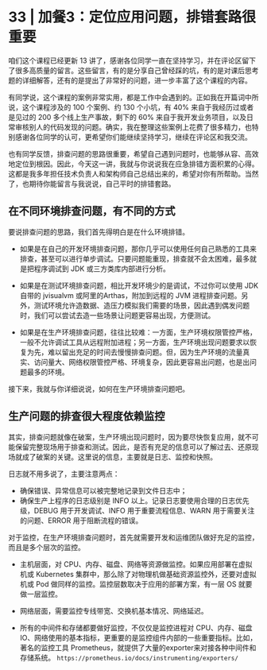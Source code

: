 # 33 | 加餐3：定位应用问题，排错套路很重要

咱们这个课程已经更新 13 讲了，感谢各位同学一直在坚持学习，并在评论区留下了很多高质量的留言。这些留言，有的是分享自己曾经踩的坑，有的是对课后思考题的详细解答，还有的是提出了非常好的问题，进一步丰富了这个课程的内容。

有同学说，这个课程的案例非常实用，都是工作中会遇到的。正如我在开篇词中所说，这个课程涉及的 100 个案例、约 130 个小坑，有 40% 来自于我经历过或者是见过的 200 多个线上生产事故，剩下的 60% 来自于我开发业务项目，以及日常审核别人的代码发现的问题。确实，我在整理这些案例上花费了很多精力，也特别感谢各位同学的认可，更希望你们能继续坚持学习，继续在评论区和我交流。

也有同学反馈，排查问题的思路很重要，希望自己遇到问题时，也能够从容、高效地定位到根因。因此，今天这一讲，我就与你说说我在应急排错方面积累的心得。这都是我多年担任技术负责人和架构师自己总结出来的，希望对你有所帮助。当然了，也期待你能留言与我说说，自己平时的排错套路。

## 在不同环境排查问题，有不同的方式

要说排查问题的思路，我们首先得明白是在什么环境排错。

* 如果是在自己的开发环境排查问题，那你几乎可以使用任何自己熟悉的工具来排查，甚至可以进行单步调试。只要问题能重现，排查就不会太困难，最多就是把程序调试到 JDK 或三方类库内部进行分析。

* 如果是在测试环境排查问题，相比开发环境少的是调试，不过你可以使用 JDK 自带的 jvisualvm 或阿里的Arthas，附加到远程的 JVM 进程排查问题。另外，测试环境允许造数据、造压力模拟我们需要的场景，因此遇到偶发问题时，我们可以尝试去造一些场景让问题更容易出现，方便测试。

* 如果是在生产环境排查问题，往往比较难：一方面，生产环境权限管控严格，一般不允许调试工具从远程附加进程；另一方面，生产环境出现问题要求以恢复为先，难以留出充足的时间去慢慢排查问题。但，因为生产环境的流量真实、访问量大、网络权限管控严格、环境复杂，因此更容易出问题，也是出问题最多的环境。

接下来，我就与你详细说说，如何在生产环境排查问题吧。

## 生产问题的排查很大程度依赖监控

其实，排查问题就像在破案，生产环境出现问题时，因为要尽快恢复应用，就不可能保留完整现场用于排查和测试。因此，是否有充足的信息可以了解过去、还原现场就成了破案的关键。这里说的信息，主要就是日志、监控和快照。

日志就不用多说了，主要注意两点：

* 确保错误、异常信息可以被完整地记录到文件日志中；
* 确保生产上程序的日志级别是 INFO 以上。记录日志要使用合理的日志优先级，DEBUG 用于开发调试、INFO 用于重要流程信息、WARN 用于需要关注的问题、ERROR 用于阻断流程的错误。

对于监控，在生产环境排查问题时，首先就需要开发和运维团队做好充足的监控，而且是多个层次的监控。

* 主机层面，对 CPU、内存、磁盘、网络等资源做监控。如果应用部署在虚拟机或 Kubernetes 集群中，那么除了对物理机做基础资源监控外，还要对虚拟机或 Pod 做同样的监控。监控层数取决于应用的部署方案，有一层 OS 就要做一层监控。

* 网络层面，需要监控专线带宽、交换机基本情况、网络延迟。

* 所有的中间件和存储都要做好监控，不仅仅是监控进程对 CPU、内存、磁盘 IO、网络使用的基本指标，更重要的是监控组件内部的一些重要指标。比如，著名的监控工具 Prometheus，就提供了大量的exporter来对接各种中间件和存储系统。
`https://prometheus.io/docs/instrumenting/exporters/`


